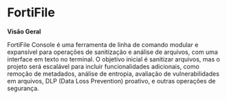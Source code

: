 # FortiFile


**Visão Geral**

FortiFile Console é uma ferramenta de linha de comando modular e expansível para operações de sanitização e análise de arquivos, com uma interface em texto no terminal. O objetivo inicial é sanitizar arquivos, mas o projeto será escalável para incluir funcionalidades adicionais, como remoção de metadados, análise de entropia, avaliação de vulnerabilidades em arquivos, DLP (Data Loss Prevention) proativo, e outras operações de segurança.
